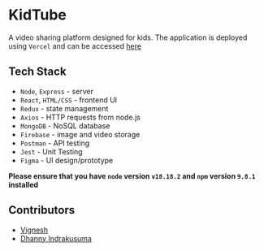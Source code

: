 # KidTube        
A video sharing platform designed for kids. The application is deployed using `Vercel` and can be accessed [here](https://kidtube-frontend.vercel.app/)

## Tech Stack
* `Node`, `Express` - server
* `React`, `HTML/CSS` - frontend UI
* `Redux` - state management
* `Axios` - HTTP requests from node.js
* `MongoDB` - NoSQL database
* `Firebase` - image and video storage
* `Postman` - API testing
* `Jest` - Unit Testing
* `Figma` - UI design/prototype

**Please ensure that you have `node` version `v18.18.2` and `npm` version `9.8.1` installed**

## Contributors
* [Vignesh](https://github.com/Vignesh0404)
* [Dhanny Indrakusuma](https://github.com/dhannywi)


